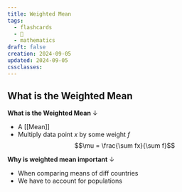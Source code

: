 ```yaml
---
title: Weighted Mean
tags:
  - flashcards
  - 🌱
  - mathematics
draft: false
creation: 2024-09-05
updated: 2024-09-05
cssclasses: 
---
```

## What is the Weighted Mean

**What is the Weighted Mean**
↓
- A [[Mean]]
- Multiply data point $x$ by some weight $f$
$$\mu = \frac{\sum fx}{\sum f}$$
<!--SR:!2025-01-01,16,290-->

**Why is weighted mean important**
↓
- When comparing means of diff countries
- We have to account for populations
<!--SR:!2024-12-31,15,290-->
